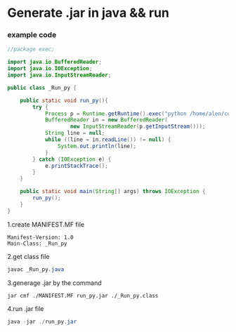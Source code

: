 # Generate .jar in java && run

### example code

```java
//package exec;

import java.io.BufferedReader;
import java.io.IOException;
import java.io.InputStreamReader;

public class _Run_py {

    public static void run_py(){
        try {
            Process p = Runtime.getRuntime().exec("python /home/alen/code/java_code/learn/src/exec/test.py");
            BufferedReader in = new BufferedReader(
                    new InputStreamReader(p.getInputStream()));
            String line = null;
            while ((line = in.readLine()) != null) {
                System.out.println(line);
            }
        } catch (IOException e) {
            e.printStackTrace();
        }
    }

    public static void main(String[] args) throws IOException {
        run_py();
    }
}
```

1.create MANIFEST.MF file

```
Manifest-Version: 1.0
Main-Class: _Run_py
```

2.get class file

```java
javac _Run_py.java
```

3.generage .jar by the command

```
jar cmf ./MANIFEST.MF run_py.jar ./_Run_py.class
```

4.run .jar file

```java
java -jar ./run_py.jar
```
